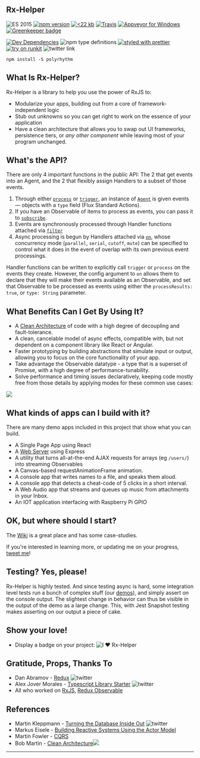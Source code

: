 ## Rx-Helper

![ES 2015](https://img.shields.io/badge/ES-2015-brightgreen.svg)
[![npm version](https://badge.fury.io/js/rx-helper.svg)](https://badge.fury.io/js/rx-helper)
[![<22 kb](https://img.shields.io/badge/gzip%20size-%3C22%20kB-brightgreen.svg)](https://www.npmjs.com/package/rx-helper)
[![Travis](https://img.shields.io/travis/deanius/rx-helper.svg)](https://travis-ci.org/deanius/rx-helper)
[![Appveyor for Windows](https://ci.appveyor.com/api/projects/status/udjy5549kiy5sk4a/branch/master?svg=true)](https://ci.appveyor.com/project/deanius/rx-helper/branch/master)
[![Greenkeeper badge](https://badges.greenkeeper.io/deanius/rx-helper.svg)](https://greenkeeper.io/)

[![Dev Dependencies](https://david-dm.org/deanius/rx-helper/dev-status.svg)](https://david-dm.org/deanius/rx-helper?type=dev)
![npm type definitions](https://img.shields.io/npm/types/chalk.svg)
[![styled with prettier](https://img.shields.io/badge/styled_with-prettier-ff69b4.svg)](https://github.com/prettier/prettier)
[![try on runkit](https://badge.runkitcdn.com/rx-helper.svg)](https://npm.runkit.com/rx-helper)
![twitter link](https://img.shields.io/badge/twitter-@deaniusol-55acee.svg)

```
npm install -S polyrhythm
```

## What Is Rx-Helper?

Rx-Helper is a library to help you use the power of RxJS to:

- Modularize your apps, building out from a core of framework-independent logic
- Stub out unknowns so you can get right to work on the essence of your application
- Have a clean architecture that allows you to swap out UI frameworks, persistence tiers, or _any other component_ while leaving most of your program unchanged.

## What's the API?

There are only 4 important functions in the public API:
The 2 that get events into an Agent, and the 2 that flexibly assign Handlers to a subset of those events.

1.  Through either [`process`](https://deanius.github.io/rx-helper/classes/agent.html#process) or [`trigger`](https://deanius.github.io/rx-helper/classes/agent.html#trigger), an instance of [`Agent`](https://deanius.github.io/rx-helper/docs/classes/agent.html) is given events— objects with a `type` field (Flux Standard Actions).
1.  If you have an Observable of items to process as events, you can pass it to [`subscribe`](https://deanius.github.io/rx-helper/classes/agent.html#subscribe).
1.  Events are synchronously processed through Handler functions attached via [`filter`](https://deanius.github.io/rx-helper/docs/classes/agent.html#filter)
1.  Async processing is begun by Handlers attached via [`on`](https://deanius.github.io/rx-helper/docs/classes/agent.html#on), whose concurrency mode (`parallel`, `serial`, `cutoff`, `mute`) can be specified to control what it does in the event of overlap with its own previous event processings.

Handler functions can be written to explicitly call `trigger` or `process` on the events they create. However, the config argument to `on` allows them to declare that they will make their events available as an Observable, and set that Observable to be processed as events using either the `processResults: true`, or `type: String` parameter.

## What Benefits Can I Get By Using It?

- A [Clean Architecture](https://blog.cleancoder.com/uncle-bob/2012/08/13/the-clean-architecture.html) of code with a high degree of decoupling and fault-tolerance.
- A clean, cancelable model of async effects, compatible with, but not dependent on a component library like React or Angular.
- Faster prototyping by building abstractions that simulate input or output, allowing you to focus on the core functionality of your app.
- Take advantage the Observable datatype - a type that is a superset of Promise, with a high degree of performance-tunability.
- Solve performance and timing issues declaratively, keeping code mostly free from those details by applying modes for these common use cases:

![](https://s3.amazonaws.com/www.deanius.com/ConcurModes.png)

## What kinds of apps can I build with it?

There are many demo apps included in this project that show what you can build.

- A Single Page App using React
- A [Web Server](//github.com/deanius/rx-helper/blob/master/demos/express/index.js) using Express
- A utility that turns all-at-the-end AJAX requests for arrays (eg `/users/`) into streaming Observables
- A Canvas-based requestAnimationFrame animation.
- A console app that writes names to a file, and speaks them aloud.
- A console app that detects a cheat-code of 5 clicks in a short interval.
- A Web Audio app that streams and queues up music from attachments in your Inbox.
- An IOT application interfacing with Raspberry Pi GPIO

## OK, but where should I start?

The [Wiki](https://github.com/deanius/rx-helper/wiki/Rx-Helper:-An-Introduction) is a great place and has some case-studies.

If you're interested in learning more, or updating me on your progress, [tweet me](//twitter.com/deaniusol)!

## Testing? Yes, please!

Rx-Helper is highly tested. And since testing async is hard, some integration level tests run a bunch of complex stuff (our [demos](#demos)), and simply assert on the console output. The slightest change in behavior can thus be visible in the output of the demo as a large change. This, with Jest Snapshot testing makes asserting on our output a piece of cake.

## Show your love!

- Display a badge on your project: ![I ♥️ Rx-Helper](https://img.shields.io/badge/built%20with-rx--helper-blue.svg)

## Gratitude, Props, Thanks To

- Dan Abramov - [Redux](https://redux.js.org) ![twitter](https://img.shields.io/badge/twitter-@dan_abramov-55acee.svg)
- Alex Jover Morales - [Typescript Library Starter](https://github.com/alexjoverm/typescript-library-starter) ![twitter](https://img.shields.io/badge/twitter-@alexjoverm-55acee.svg)
- All who worked on [RxJS](https://github.com/ReactiveX/rxjs), [Redux Observable](https://redux-observable.js.org/)

## References

- Martin Kleppmann - [Turning the Database Inside Out](https://www.confluent.io/blog/turning-the-database-inside-out-with-apache-samza/) ![twitter](https://img.shields.io/badge/twitter-@martinkl-55acee.svg)
- Markus Eisele - [Building Reactive Systems Using the Actor Model](https://www.infoq.com/articles/Reactive-Systems-Akka-Actors-DomainDrivenDesign/)
- Martin Fowler - [CQRS](https://martinfowler.com/bliki/CQRS.html)
- Bob Martin - [Clean Architecture](https://8thlight.com/blog/uncle-bob/2012/08/13/the-clean-architecture.html)<img src="https://8thlight.com/blog/assets/posts/2012-08-13-the-clean-architecture/CleanArchitecture-8d1fe066e8f7fa9c7d8e84c1a6b0e2b74b2c670ff8052828f4a7e73fcbbc698c.jpg"/>

---
